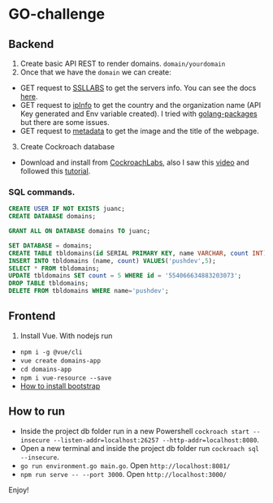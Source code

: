 # GO-challenge

## Backend

1. Create basic API REST to render domains. `domain/yourdomain`
2. Once that we have the `domain` we can create:
* GET request to [SSLLABS](https://api.ssllabs.com/) to get the servers info. You can see the docs [here](https://github.com/ssllabs/ssllabs-scan/blob/master/ssllabs-api-docs-v3.md).
* GET request to [ipInfo](https://ipinfo.io/) to get the country and the organization name (API Key generated and Env variable created). I tried with [golang-packages]("github.com/likexian/whois-go") but there are some issues.
* GET request to [metadata](https://home.urlmeta.org/) to get the image and the title of the webpage.

3. Create Cockroach database
* Download and install from [CockroachLabs](https://www.cockroachlabs.com/docs/stable/build-a-go-app-with-cockroachdb-gorm.html), also I saw this [video](https://www.youtube.com/watch?v=6x9b0t-j1mM) and followed this [tutorial](https://kb.objectrocket.com/cockroachdb/how-to-retrieve-cockroachdb-record-using-golang-web-app-561).

### SQL commands.

```sql
CREATE USER IF NOT EXISTS juanc;
CREATE DATABASE domains;

GRANT ALL ON DATABASE domains TO juanc;

SET DATABASE = domains;
CREATE TABLE tbldomains(id SERIAL PRIMARY KEY, name VARCHAR, count INT);
INSERT INTO tbldomains (name, count) VALUES('pushdev',5);
SELECT * FROM tbldomains;
UPDATE tbldomains SET count = 5 WHERE id = '554066634883203073';
DROP TABLE tbldomains;
DELETE FROM tbldomains WHERE name='pushdev';
```

## Frontend

1. Install Vue. With nodejs run 

* `npm i -g @vue/cli`
* `vue create domains-app`
* `cd domains-app`
* `npm i vue-resource --save`
* [How to install bootstrap](https://bootstrap-vue.org/docs)
 
## How to run 

* Inside the project db folder run in a new Powershell `cockroach start --insecure --listen-addr=localhost:26257 --http-addr=localhost:8080`.
* Open a new terminal and inside the project db folder run `cockroach sql --insecure`.
* `go run environment.go main.go`. Open `http://localhost:8081/`
* `npm run serve -- --port 3000`. Open `http://localhost:3000/`

Enjoy!


